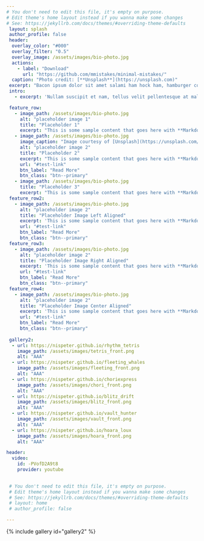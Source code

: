 ```yaml
---
# You don't need to edit this file, it's empty on purpose.
# Edit theme's home layout instead if you wanna make some changes
# See: https://jekyllrb.com/docs/themes/#overriding-theme-defaults
 layout: splash
 author_profile: false
 header:
  overlay_color: "#000"
  overlay_filter: "0.5"
  overlay_image: /assets/images/bio-photo.jpg
  actions:
    - label: "Download"
      url: "https://github.com/mmistakes/minimal-mistakes/"
  caption: "Photo credit: [**Unsplash**](https://unsplash.com)"
 excerpt: "Bacon ipsum dolor sit amet salami ham hock ham, hamburger corned beef short ribs kielbasa biltong t-bone drumstick tri-tip tail sirloin pork chop."
 intro: 
   - excerpt: 'Nullam suscipit et nam, tellus velit pellentesque at malesuada, enim eaque. Quis nulla, netus tempor in diam gravida tincidunt, *proin faucibus* voluptate felis id sollicitudin. Centered with `type="center"`'

 feature_row:
   - image_path: /assets/images/bio-photo.jpg
     alt: "placeholder image 1"
     title: "Placeholder 1"
     excerpt: "This is some sample content that goes here with **Markdown** formatting."
   - image_path: /assets/images/bio-photo.jpg
     image_caption: "Image courtesy of [Unsplash](https://unsplash.com/)"
     alt: "placeholder image 2"
     title: "Placeholder 2"
     excerpt: "This is some sample content that goes here with **Markdown** formatting."
     url: "#test-link"
     btn_label: "Read More"
     btn_class: "btn--primary"
   - image_path: /assets/images/bio-photo.jpg
     title: "Placeholder 3"
     excerpt: "This is some sample content that goes here with **Markdown** formatting."
 feature_row2:
   - image_path: /assets/images/bio-photo.jpg
     alt: "placeholder image 2"
     title: "Placeholder Image Left Aligned"
     excerpt: 'This is some sample content that goes here with **Markdown** formatting. Left aligned with `type="left"`'
     url: "#test-link"
     btn_label: "Read More"
     btn_class: "btn--primary"
 feature_row3:
   - image_path: /assets/images/bio-photo.jpg
     alt: "placeholder image 2"
     title: "Placeholder Image Right Aligned"
     excerpt: 'This is some sample content that goes here with **Markdown** formatting. Right aligned with `type="right"`'
     url: "#test-link"
     btn_label: "Read More"
     btn_class: "btn--primary"
 feature_row4:
   - image_path: /assets/images/bio-photo.jpg
     alt: "placeholder image 2"
     title: "Placeholder Image Center Aligned"
     excerpt: 'This is some sample content that goes here with **Markdown** formatting. Centered with `type="center"`'
     url: "#test-link"
     btn_label: "Read More"
     btn_class: "btn--primary"
     
 gallery2:
  - url: https://nispeter.github.io/rhythm_tetris
    image_path: /assets/images/tetris_front.png
    alt: "AAA"
  - url: https://nispeter.github.io/fleeting_whales
    image_path: /assets/images/fleeting_front.png
    alt: "AAA"
  - url: https://nispeter.github.io/choriexpress
    image_path: /assets/images/chori_front.png
    alt: "AAA"
  - url: https://nispeter.github.io/blitz_drift
    image_path: /assets/images/blitz_front.png
    alt: "AAA"
  - url: https://nispeter.github.io/vault_hunter
    image_path: /assets/images/vault_front.png
    alt: "AAA"
  - url: https://nispeter.github.io/hoara_loux
    image_path: /assets/images/hoara_front.png
    alt: "AAA"

header:
  video:
    id: -PVofD2A9t8
    provider: youtube

     
 # You don't need to edit this file, it's empty on purpose.
 # Edit theme's home layout instead if you wanna make some changes
 # See: https://jekyllrb.com/docs/themes/#overriding-theme-defaults
 # layout: home
 # author_profile: false

---
```


{% include gallery id="gallery2" %}
